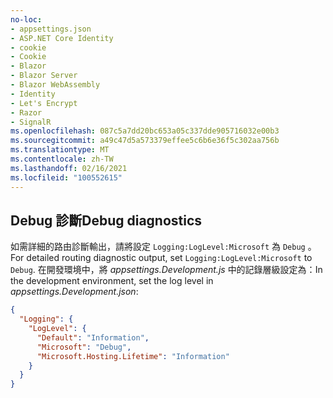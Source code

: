 ```yaml
---
no-loc:
- appsettings.json
- ASP.NET Core Identity
- cookie
- Cookie
- Blazor
- Blazor Server
- Blazor WebAssembly
- Identity
- Let's Encrypt
- Razor
- SignalR
ms.openlocfilehash: 087c5a7dd20bc653a05c337dde905716032e00b3
ms.sourcegitcommit: a49c47d5a573379effee5c6b6e36f5c302aa756b
ms.translationtype: MT
ms.contentlocale: zh-TW
ms.lasthandoff: 02/16/2021
ms.locfileid: "100552615"
---
```

## <a name="debug-diagnostics"></a><span data-ttu-id="8bc73-101">Debug 診斷</span><span class="sxs-lookup"><span data-stu-id="8bc73-101">Debug diagnostics</span></span>

<span data-ttu-id="8bc73-102">如需詳細的路由診斷輸出，請將設定 `Logging:LogLevel:Microsoft` 為 `Debug` 。</span><span class="sxs-lookup"><span data-stu-id="8bc73-102">For detailed routing diagnostic output, set `Logging:LogLevel:Microsoft` to `Debug`.</span></span> <span data-ttu-id="8bc73-103">在開發環境中，將 *appsettings.Development.js* 中的記錄層級設定為：</span><span class="sxs-lookup"><span data-stu-id="8bc73-103">In the development environment, set the log level in *appsettings.Development.json*:</span></span>

```json
{
  "Logging": {
    "LogLevel": {
      "Default": "Information",
      "Microsoft": "Debug",
      "Microsoft.Hosting.Lifetime": "Information"
    }
  }
}
```
